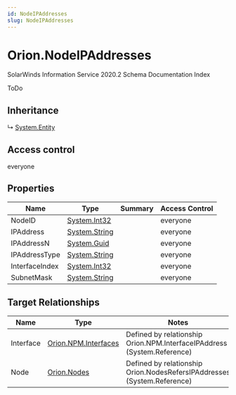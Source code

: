 ```yaml
---
id: NodeIPAddresses
slug: NodeIPAddresses
---
```


# Orion.NodeIPAddresses

SolarWinds Information Service 2020.2 Schema Documentation Index

ToDo

## Inheritance

↳ [System.Entity](./../System/Entity)

## Access control

everyone

## Properties

| Name | Type | Summary | Access Control |
| ------ | ------ | ------ | ------ |
| NodeID | [System.Int32](https://docs.microsoft.com/en-us/dotnet/api/system.int32) |  | everyone |
| IPAddress | [System.String](https://docs.microsoft.com/en-us/dotnet/api/system.string) |  | everyone |
| IPAddressN | [System.Guid](https://docs.microsoft.com/en-us/dotnet/api/system.guid) |  | everyone |
| IPAddressType | [System.String](https://docs.microsoft.com/en-us/dotnet/api/system.string) |  | everyone |
| InterfaceIndex | [System.Int32](https://docs.microsoft.com/en-us/dotnet/api/system.int32) |  | everyone |
| SubnetMask | [System.String](https://docs.microsoft.com/en-us/dotnet/api/system.string) |  | everyone |

## Target Relationships

| Name | Type | Notes |
| ------ | ------ | ------ |
| Interface | [Orion.NPM.Interfaces](./../Orion.NPM/Interfaces) | Defined by relationship Orion.NPM.InterfaceIPAddress (System.Reference) |
| Node | [Orion.Nodes](./../Orion/Nodes) | Defined by relationship Orion.NodesRefersIPAddresses (System.Reference) |

